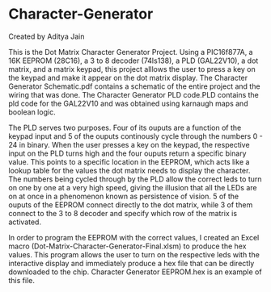 # Character-Generator

Created by Aditya Jain 

This is the Dot Matrix Character Generator Project. Using a PIC16f877A, a 16K EEPROM (28C16), a 3 to 8 decoder (74ls138), a PLD (GAL22V10), a dot matrix, and a matrix keypad, this project alllows the user to press a key on the keypad and make it appear on the dot matrix display. The Character Generator Schematic.pdf contains a schematic of the entire project and the wiring that was done. The Character Generator PLD code.PLD contains the pld code for the GAL22V10 and was obtained using karnaugh maps and boolean logic. 

The PLD serves two purposes. Four of its ouputs are a function of the keypad input and 5 of the ouputs continously cycle through the numbers 0 - 24 in binary. When the user presses a key on the keypad, the respective input on the PLD turns high and the four ouputs return a specific binary value. This points to a specific location in the EEPROM, which acts like a lookup table for the values the dot matrix needs to display the character. The numbers being cycled through by the PLD allow the correct leds to turn on one by one at a very high speed, giving the illusion that all the LEDs are on at once in a phenomenon known as persistence of vision. 5 of the ouputs of the EEPROM connect directly to the dot matrix, while 3 of them connect to the 3 to 8 decoder and specify which row of the matrix is activated. 

In order to program the EEPROM with the correct values, I created an Excel macro (Dot-Matrix-Character-Generator-Final.xlsm) to produce the hex values. This program allows the user to turn on the respective leds with the interactive display and immediately produce a hex file that can be directly downloaded to the chip. Character Generator EEPROM.hex is an example of this file.

